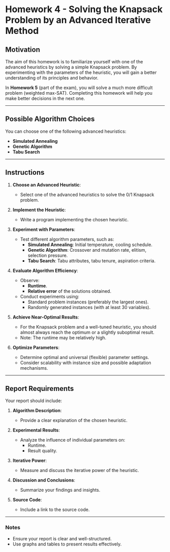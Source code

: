 # Homework 4 - Solving the Knapsack Problem by an Advanced Iterative Method

## Motivation

The aim of this homework is to familiarize yourself with one of the advanced heuristics by solving a simple Knapsack problem. By experimenting with the parameters of the heuristic, you will gain a better understanding of its principles and behavior. 

In **Homework 5** (part of the exam), you will solve a much more difficult problem (weighted max-SAT). Completing this homework will help you make better decisions in the next one.

---

## Possible Algorithm Choices

You can choose one of the following advanced heuristics:

- **Simulated Annealing**
- **Genetic Algorithm**
- **Tabu Search**

---

## Instructions

1. **Choose an Advanced Heuristic**:
   - Select one of the advanced heuristics to solve the 0/1 Knapsack problem.

2. **Implement the Heuristic**:
   - Write a program implementing the chosen heuristic.

3. **Experiment with Parameters**:
   - Test different algorithm parameters, such as:
     - **Simulated Annealing**: Initial temperature, cooling schedule.
     - **Genetic Algorithm**: Crossover and mutation rate, elitism, selection pressure.
     - **Tabu Search**: Tabu attributes, tabu tenure, aspiration criteria.

4. **Evaluate Algorithm Efficiency**:
   - Observe:
     - **Runtime**.
     - **Relative error** of the solutions obtained.
   - Conduct experiments using:
     - Standard problem instances (preferably the largest ones).
     - Randomly generated instances (with at least 30 variables).

5. **Achieve Near-Optimal Results**:
   - For the Knapsack problem and a well-tuned heuristic, you should almost always reach the optimum or a slightly suboptimal result.
   - Note: The runtime may be relatively high.

6. **Optimize Parameters**:
   - Determine optimal and universal (flexible) parameter settings.
   - Consider scalability with instance size and possible adaptation mechanisms.

---

## Report Requirements

Your report should include:

1. **Algorithm Description**:
   - Provide a clear explanation of the chosen heuristic.

2. **Experimental Results**:
   - Analyze the influence of individual parameters on:
     - Runtime.
     - Result quality.

3. **Iterative Power**:
   - Measure and discuss the iterative power of the heuristic.

4. **Discussion and Conclusions**:
   - Summarize your findings and insights.

5. **Source Code**:
   - Include a link to the source code.

---

### Notes
- Ensure your report is clear and well-structured.
- Use graphs and tables to present results effectively.